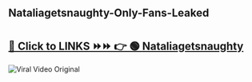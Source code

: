 
 ## Nataliagetsnaughty-Only-Fans-Leaked

# <h2><a href="https://clipsfans.com/Nataliagetsnaughty&ref=git">🔗 Click to LINKS ⏩⏩ 👉 🟢 Nataliagetsnaughty </a></h2>

<a href="https://clipsfans.com/Nataliagetsnaughty&ref=git" rel="nofollow" data-target="animated-image.originalLink"><img src="https://i.ibb.co.com/xMMVF88/686577567.gif" alt="Viral Video Original" style="max-width: 100%; display: inline-block;" data-target="animated-image.originalImage"></a>
